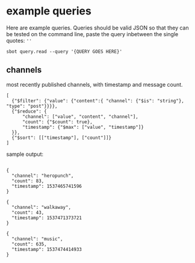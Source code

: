 
# example queries

Here are example queries.
Queries should be valid JSON so that they can be tested on the command line, paste the query inbetween the single quotes: `''`

```
sbot query.read --query '{QUERY GOES HERE}'
```

## channels

most recently published channels, with timestamp and message count.

```
[
  {"$filter": {"value": {"content":{ "channel": {"$is": "string"}, "type": "post"}}}},
  {"$reduce": {
      "channel": ["value", "content", "channel"],
      "count": {"$count": true},
      "timestamp": {"$max": ["value", "timestamp"]}
  }},
  {"$sort": [["timestamp"], ["count"]]}
]

```

sample output:

```

{
  "channel": "heropunch",
  "count": 83,
  "timestamp": 1537465741596
}

{
  "channel": "walkaway",
  "count": 43,
  "timestamp": 1537471373721
}

{
  "channel": "music",
  "count": 635,
  "timestamp": 1537474414933
}


```

